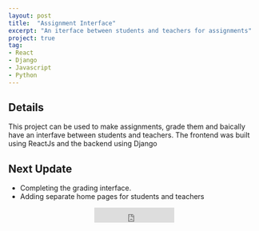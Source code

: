 ```yaml
---
layout: post
title:  "Assignment Interface"
excerpt: "An iterface between students and teachers for assignments"
project: true
tag:
- React
- Django
- Javascript
- Python
---
```


## Details 

This project can be used to make assignments, grade them and baically have an interfave between students and teachers. The frontend was built using ReactJs and the backend using Django

## Next Update

* Completing the grading interface.
* Adding separate home pages for students and teachers



<center> 
<iframe src="https://ghbtns.com/github-btn.html?user=bharathjoshi&repo=Assignment-Interface&type=watch&size=large&v=2" frameborder="0" scrolling="0" width="160px" height="30px"></iframe>  
</center>
